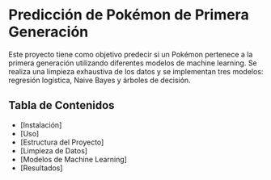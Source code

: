 # Predicción de Pokémon de Primera Generación

Este proyecto tiene como objetivo predecir si un Pokémon pertenece a la primera generación utilizando diferentes modelos de machine learning. Se realiza una limpieza exhaustiva de los datos y se implementan tres modelos: regresión logística, Naive Bayes y árboles de decisión.

## Tabla de Contenidos

- [Instalación]
- [Uso]
- [Estructura del Proyecto]
- [Limpieza de Datos]
- [Modelos de Machine Learning]
- [Resultados]
